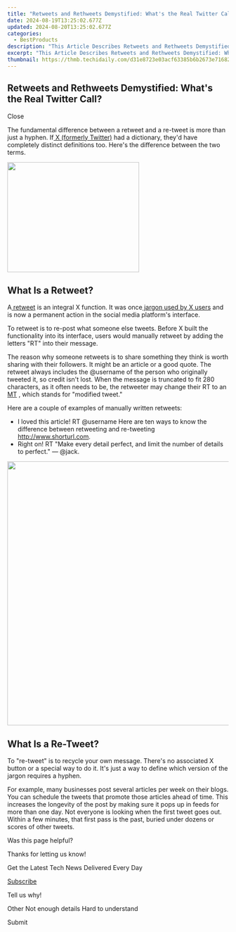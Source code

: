 ```yaml
---
title: "Retweets and Rethweets Demystified: What's the Real Twitter Call?"
date: 2024-08-19T13:25:02.677Z
updated: 2024-08-20T13:25:02.677Z
categories:
  - BestProducts
description: "This Article Describes Retweets and Rethweets Demystified: What's the Real Twitter Call?"
excerpt: "This Article Describes Retweets and Rethweets Demystified: What's the Real Twitter Call?"
thumbnail: https://thmb.techidaily.com/d31e8723e03acf63385b6b2673e7168286d60ba0c51b363448b469a8ffe4640d.jpg
---
```


## Retweets and Rethweets Demystified: What's the Real Twitter Call?

Close 

 The fundamental difference between a retweet and a re-tweet is more than just a hyphen. If[ X (formerly Twitter)](https://www.lifewire.com/what-exactly-is-twitter-2483331) had a dictionary, they'd have completely distinct definitions too. Here's the difference between the two terms.

<!-- affiliate ads begin -->
<a href="https://bluettius.sjv.io/c/5597632/2027209/17108" target="_top" id="2027209"><img src="//a.impactradius-go.com/display-ad/17108-2027209" border="0" alt="" width="300" height="250"/></a><img height="0" width="0" src="https://imp.pxf.io/i/5597632/2027209/17108" style="position:absolute;visibility:hidden;" border="0" />
<!-- affiliate ads end -->
## What Is a Retweet? 

 A[ retweet](https://www.lifewire.com/what-is-a-retweet-on-twitter-3486593) is an integral X function. It was once[ jargon used by X users](https://www.lifewire.com/twitter-slang-and-key-terms-explained-2655399) and is now a permanent action in the social media platform's interface.

 To retweet is to re-post what someone else tweets. Before X built the functionality into its interface, users would manually retweet by adding the letters "RT" into their message.

 The reason why someone retweets is to share something they think is worth sharing with their followers. It might be an article or a good quote. The retweet always includes the @username of the person who originally tweeted it, so credit isn't lost. When the message is truncated to fit 280 characters, as it often needs to be, the retweeter may change their RT to an[ MT](https://www.liveabout.com/what-does-mt-mean-on-twitter-3486091) , which stands for "modified tweet."

 Here are a couple of examples of manually written retweets:

* I loved this article! RT @username Here are ten ways to know the difference between retweeting and re-tweeting http://www.shorturl.com.
* Right on! RT "Make every detail perfect, and limit the number of details to perfect." — @jack.

<!-- affiliate ads begin -->
<a href="https://appsumo.8odi.net/c/5597632/2082532/7443" target="_top" id="2082532"><img src="//a.impactradius-go.com/display-ad/7443-2082532" border="0" alt="" width="1200" height="600"/></a><img height="0" width="0" src="https://appsumo.8odi.net/i/5597632/2082532/7443" style="position:absolute;visibility:hidden;" border="0" />
<!-- affiliate ads end -->
## What Is a Re-Tweet? 

 To "re-tweet" is to recycle your own message. There's no associated X button or a special way to do it. It's just a way to define which version of the jargon requires a hyphen.

 For example, many businesses post several articles per week on their blogs. You can schedule the tweets that promote those articles ahead of time. This increases the longevity of the post by making sure it pops up in feeds for more than one day. Not everyone is looking when the first tweet goes out. Within a few minutes, that first pass is the past, buried under dozens or scores of other tweets.

Was this page helpful?

Thanks for letting us know!

 Get the Latest Tech News Delivered Every Day

[ Subscribe ](https://www.lifewire.com/#) 

Tell us why!

 Other  Not enough details  Hard to understand 

 Submit 

<ins class="adsbygoogle"
     style="display:block"
     data-ad-format="autorelaxed"
     data-ad-client="ca-pub-7571918770474297"
     data-ad-slot="1223367746"></ins>



<ins class="adsbygoogle"
     style="display:block"
     data-ad-client="ca-pub-7571918770474297"
     data-ad-slot="8358498916"
     data-ad-format="auto"
     data-full-width-responsive="true"></ins>


